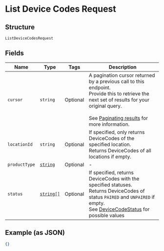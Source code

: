 
# List Device Codes Request

## Structure

`ListDeviceCodesRequest`

## Fields

| Name | Type | Tags | Description |
|  --- | --- | --- | --- |
| `cursor` | `string` | Optional | A pagination cursor returned by a previous call to this endpoint.<br>Provide this to retrieve the next set of results for your original query.<br><br>See [Paginating results](#paginatingresults) for more information. |
| `locationId` | `string` | Optional | If specified, only returns DeviceCodes of the specified location.<br>Returns DeviceCodes of all locations if empty. |
| `productType` | [`string`](/doc/models/product-type.md) | Optional | - |
| `status` | [`string[]`](/doc/models/device-code-status.md) | Optional | If specified, returns DeviceCodes with the specified statuses.<br>Returns DeviceCodes of status `PAIRED` and `UNPAIRED` if empty.<br>See [DeviceCodeStatus](#type-devicecodestatus) for possible values |

## Example (as JSON)

```json
{}
```

